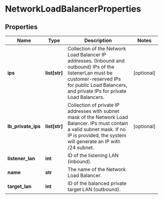 # NetworkLoadBalancerProperties

## Properties
| Name | Type | Description | Notes |
| ------------ | ------------- | ------------- | ------------- |
| **ips** | **list[str]** | Collection of the Network Load Balancer IP addresses. (Inbound and outbound) IPs of the listenerLan must be customer-reserved IPs for public Load Balancers, and private IPs for private Load Balancers. | [optional]  |
| **lb_private_ips** | **list[str]** | Collection of private IP addresses with subnet mask of the Network Load Balancer. IPs must contain a valid subnet mask. If no IP is provided, the system will generate an IP with /24 subnet. | [optional]  |
| **listener_lan** | **int** | ID of the listening LAN (inbound). |  |
| **name** | **str** | The name of the Network Load Balancer. |  |
| **target_lan** | **int** | ID of the balanced private target LAN (outbound). |  |



